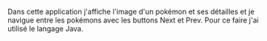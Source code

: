 Dans cette application j'affiche l'image d'un pokémon et ses détailles et je navigue entre les pokémons avec les buttons Next et Prev.
Pour ce faire j'ai utilisé le langage Java.

